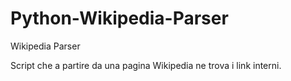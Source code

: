 # Python-Wikipedia-Parser
Wikipedia Parser


Script che a partire da una pagina Wikipedia ne trova i link interni.

